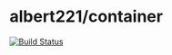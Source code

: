 # albert221/container

[![Build Status](https://travis-ci.org/Albert221/container.svg?branch=master)](https://travis-ci.org/Albert221/container)